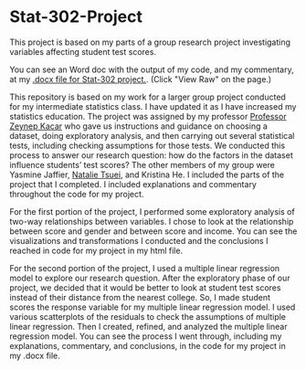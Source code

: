 # Stat-302-Project
This project is based on my parts of a group research project investigating variables affecting student test scores. 

You can see an Word doc with the output of my code, and my commentary, at my [.docx file for Stat-302 project.]([https://github.com/MilesMatthews/Stat-302-Project/blob/main/Stat-302-Project-Github.docx]). (Click "View Raw" on the page.)


This repository is based on my work for a larger group project conducted for my intermediate statistics class. I have updated it as I have increased my statistics education. The project was assigned by my professor [Professor Zeynep Kacar](https://www.american.edu/cas/faculty/kacar.cfm) who gave us instructions and guidance on choosing a dataset, doing exploratory analysis, and then carrying out several statistical tests, including checking assumptions for those tests. We conducted this process to answer our research question: how do the factors in the dataset influence students’ test scores? The other members of my group were Yasmine Jaffier, [Natalie Tsuei](https://github.com/natalietsuei), and Kristina He. I included the parts of the project that I completed. I included explanations and commentary throughout the code for my project. 

For the first portion of the project, I performed some exploratory analysis of two-way relationships between variables. I chose to look at the relationship between score and gender and between score and income. You can see the visualizations and transformations I conducted and the conclusions I reached in code for my project in my html file.

For the second portion of the project, I used a multiple linear regression model to explore our research question. After the exploratory phase of our project, we decided that it would be better to look at student test scores instead of their distance from the nearest college. So, I made student scores the response variable for my multiple linear regression model. I used various scatterplots of the residuals to check the assumptions of multiple linear regression. Then I created, refined, and analyzed the multiple linear regression model. You can see the process I went through, including my explanations, commentary, and conclusions, in the code for my project in my .docx file. 




